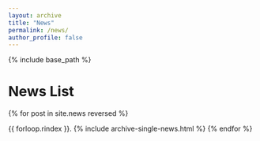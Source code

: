 ```yaml
---
layout: archive
title: "News"
permalink: /news/
author_profile: false
---
```


{% include base_path %}

News List
=====

{% for post in site.news reversed %}
  <p style="display: inline;">{{ forloop.rindex }}. {% include archive-single-news.html %} </p>
{% endfor %}